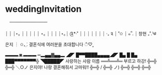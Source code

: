 # weddingInvitation
      ─────────────────
┊      ┊     ┊⋆｡ ┊     ┊    ┊    ┊
┊ ⋆｡ ┊     ┊     ┊     ┊⋆｡┊   ༊*·˚
┊      ┊     ┊     ┊     ┊    ┊
┊      ‧₊ ༉   ┊     ˚✩    ┊    ๑՞.
┊     창현       ₊˚.༄    은지       ┊
✩₊̣̇.   결혼식에 여러분을 초대합니다 ੈ♡˳


▬▬▬.◙.▬▬▬
═▂▄▄▓▄▄▂
◢◤ █▀▀████▄▄▄▄◢◤
█▄ █ █▄ ███▀▀▀▀▀▀▀╬
◥█████◤ 사랑하는 사람 이름
══╩══╩═ 부르고 하강!
  ╬═╬
  ╬═╬ ＼○ノ 은지야! 나랑 결혼해줘서 고마워!!
  ╬═╬    /
  ╬═╬ ノ)
  ╬═╬
  ╬═╬
  ╬═╬

